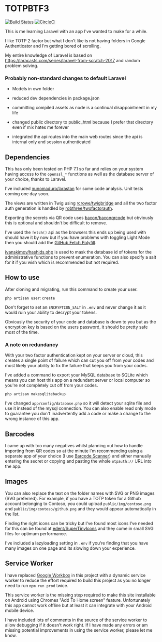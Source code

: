 # TOTPBTF3

[![Build Status](https://travis-ci.com/willpower232/TOTPBTF3.svg?branch=master)](https://travis-ci.com/willpower232/TOTPBTF3)
[![CircleCI](https://circleci.com/gh/willpower232/TOTPBTF3.svg?style=svg)](https://circleci.com/gh/willpower232/TOTPBTF3)

This is me learning Laravel with an app I've wanted to make for a while.

I like TOTP 2 factor but what I don't like is not having folders in Google Authenticator and I'm getting bored of scrolling.

My entire knowledge of Laravel is based on https://laracasts.com/series/laravel-from-scratch-2017 and random problem solving.

### Probably non-standard changes to default Laravel

- Models in own folder

- reduced dev dependencies in package.json

- committing compiled assets as node is a continual disappointment in my life

- changed public directory to public_html because I prefer that directory even if mix hates me forever

- integrated the api routes into the main web routes since the api is internal only and session authenticated

## Dependencies

This has only been tested on PHP 7.1 so far and relies on your system having access to the `openssl_*` functions as well as the database server of your choice, thanks to Laravel.

I've included [nunomaduro/larastan](https://github.com/nunomaduro/larastan) for some code analysis. Unit tests coming one day soon.

The views are written in Twig using [rcrowe/twigbridge](https://github.com/rcrowe/twigbridge) and all the two factor auth generation is handled by [robthree/twofactorauth](https://github.com/robthree/twofactorauth).

Exporting the secrets via QR code uses [bacon/baconqrcode](https://github.com/bacon/baconqrcode) but obviously this is optional and shouldn't be difficult to remove.

I've used the `fetch()` api as the browsers this ends up being used with should have it by now but if you have problems with toggling Light Mode then you should add the [GitHub Fetch Polyfill](https://github.com/github/fetch).

[ivanakimov/hashids.php](https://github.com/ivanakimov/hashids.php) is used to mask the database id of tokens for the administrative functions to prevent enumeration. You can also specify a salt for it if you wish which is recommended but not required.

## How to use

After cloning and migrating, run this command to create your user.

`php artisan user:create`

Don't forget to set an `ENCRYPTION_SALT` in `.env` and never change it as it would ruin your ability to decrypt your tokens.

Obviously the security of your code and database is down to you but as the encryption key is based on the users password, it should be pretty safe most of the time.

### A note on redundancy

With your two factor authentication kept on your server or cloud, this creates a single point of failure which can cut you off from your codes and most likely your ability to fix the failure that keeps you from your codes.

I've added a command to export your MySQL database to SQLite which means you can host this app on a redundant server or local computer so you're not completely cut off from your codes.

`php artisan makesqlitebackup`

I've changed `app/config/database.php` so it will detect your sqlite file and use it instead of the mysql connection. You can also enable read only mode to guarantee you don't inadvertently add a code or make a change to the wrong instance of this app.

## Barcodes

I came up with too many negatives whilst planning out how to handle importing from QR codes so at the minute I'm recommending using a separate app of your choice (I use [Barcode Scanner](https://play.google.com/store/apps/details?id=com.google.zxing.client.android)) and either manually entering the secret or copying and pasting the whole `otpauth://` URL into the app.

## Images

You can also replace the text on the folder names with SVG or PNG images (SVG preferred). For example, if you have a TOTP token for a Github account belonging to Contoso, you could upload `public/img/contoso.png` and `public/img/contoso/github.png` and they would appear automatically in the list.

Finding the right icons can be tricky but I've found most icons I've needed for this can be found at [edent/SuperTinyIcons](https://github.com/edent/SuperTinyIcons) and they come in small SVG files for optimum performance.

I've included a lazyloading setting in `.env` if you're finding that you have many images on one page and its slowing down your experience.

## Service Worker

I have replaced [Google Workbox](https://developers.google.com/web/tools/workbox/modules/workbox-cli) in this project with a dynamic service worker to reduce the effort required to build this project as you no longer need to run `npm run prod` twice.

This service worker is the missing step required to make this site installable on Android using Chromes "Add To Home screen" feature. Unfortunately this app cannot work offline but at least it can integrate with your Android mobile device.

I have included lots of comments in the source of the service worker to allow debugging if it doesn't work right. If I have made any errors or am missing potential improvements in using the service worker, please let me know.
